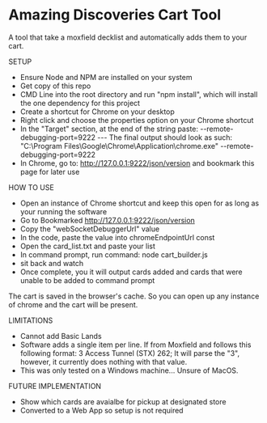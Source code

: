 # Amazing Discoveries Cart Tool
A tool that take a moxfield decklist and automatically adds them to your cart. 

SETUP
- Ensure Node and NPM are installed on your system
- Get copy of this repo
- CMD Line into the root directory and run "npm install", which will install the one dependency for this project
- Create a shortcut for Chrome on your desktop
- Right click and choose the properties option on your Chrome shortcut
- In the "Target" section, at the end of the string paste: --remote-debugging-port=9222
--- The final output should look as such: "C:\Program Files\Google\Chrome\Application\chrome.exe" --remote-debugging-port=9222
- In Chrome, go to: http://127.0.0.1:9222/json/version and bookmark this page for later use

HOW TO USE
- Open an instance of Chrome shortcut and keep this open for as long as your running the software
- Go to Bookmarked http://127.0.0.1:9222/json/version
- Copy the "webSocketDebuggerUrl" value
- In the code, paste the value into chromeEndpointUrl const 
- Open the card_list.txt and paste your list
- In command prompt, run command: node cart_builder.js
- sit back and watch
- Once complete, you it will output cards added and cards that were unable to be added to command prompt

The cart is saved in the browser's cache. So you can open up any instance of chrome and the cart will be present. 

LIMITATIONS
- Cannot add Basic Lands
- Software adds a single item per line. If from Moxfield and follows this following format: 3 Access Tunnel (STX) 262; It will parse the "3", however, it currently does nothing with that value.
- This was only tested on a Windows machine... Unsure of MacOS.

FUTURE IMPLEMENTATION
- Show which cards are avaialbe for pickup at designated store
- Converted to a Web App so setup is not required
